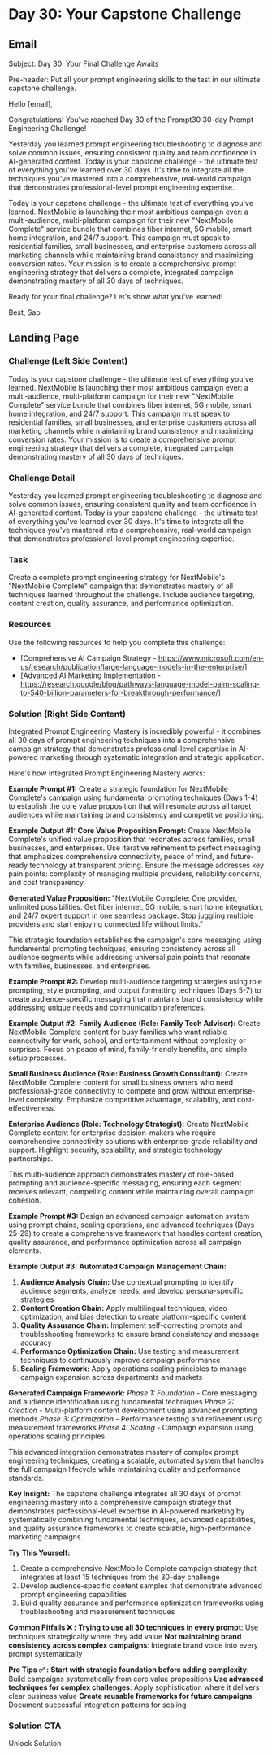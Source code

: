 # Day 30: Your Capstone Challenge

## Email
Subject: Day 30: Your Final Challenge Awaits

Pre-header: Put all your prompt engineering skills to the test in our ultimate capstone challenge.

Hello [email],

Congratulations! You've reached Day 30 of the Prompt30 30-day Prompt Engineering Challenge!

Yesterday you learned prompt engineering troubleshooting to diagnose and solve common issues, ensuring consistent quality and team confidence in AI-generated content. Today is your capstone challenge - the ultimate test of everything you've learned over 30 days. It's time to integrate all the techniques you've mastered into a comprehensive, real-world campaign that demonstrates professional-level prompt engineering expertise.

Today is your capstone challenge - the ultimate test of everything you've learned. NextMobile is launching their most ambitious campaign ever: a multi-audience, multi-platform campaign for their new "NextMobile Complete" service bundle that combines fiber internet, 5G mobile, smart home integration, and 24/7 support. This campaign must speak to residential families, small businesses, and enterprise customers across all marketing channels while maintaining brand consistency and maximizing conversion rates. Your mission is to create a comprehensive prompt engineering strategy that delivers a complete, integrated campaign demonstrating mastery of all 30 days of techniques.

Ready for your final challenge? Let's show what you've learned!

Best, Sab

## Landing Page

### Challenge (Left Side Content)
Today is your capstone challenge - the ultimate test of everything you've learned. NextMobile is launching their most ambitious campaign ever: a multi-audience, multi-platform campaign for their new "NextMobile Complete" service bundle that combines fiber internet, 5G mobile, smart home integration, and 24/7 support. This campaign must speak to residential families, small businesses, and enterprise customers across all marketing channels while maintaining brand consistency and maximizing conversion rates. Your mission is to create a comprehensive prompt engineering strategy that delivers a complete, integrated campaign demonstrating mastery of all 30 days of techniques.

### Challenge Detail
Yesterday you learned prompt engineering troubleshooting to diagnose and solve common issues, ensuring consistent quality and team confidence in AI-generated content. Today is your capstone challenge - the ultimate test of everything you've learned over 30 days. It's time to integrate all the techniques you've mastered into a comprehensive, real-world campaign that demonstrates professional-level prompt engineering expertise.

### Task
Create a complete prompt engineering strategy for NextMobile's "NextMobile Complete" campaign that demonstrates mastery of all techniques learned throughout the challenge. Include audience targeting, content creation, quality assurance, and performance optimization.

### Resources
Use the following resources to help you complete this challenge:
- [Comprehensive AI Campaign Strategy - https://www.microsoft.com/en-us/research/publication/large-language-models-in-the-enterprise/]
- [Advanced AI Marketing Implementation - https://research.google/blog/pathways-language-model-palm-scaling-to-540-billion-parameters-for-breakthrough-performance/]

### Solution (Right Side Content)
Integrated Prompt Engineering Mastery is incredibly powerful - it combines all 30 days of prompt engineering techniques into a comprehensive campaign strategy that demonstrates professional-level expertise in AI-powered marketing through systematic integration and strategic application.

Here's how Integrated Prompt Engineering Mastery works:

**Example Prompt #1:**
Create a strategic foundation for NextMobile Complete's campaign using fundamental prompting techniques (Days 1-4) to establish the core value proposition that will resonate across all target audiences while maintaining brand consistency and competitive positioning.

**Example Output #1:**
**Core Value Proposition Prompt:**
Create NextMobile Complete's unified value proposition that resonates across families, small businesses, and enterprises. Use iterative refinement to perfect messaging that emphasizes comprehensive connectivity, peace of mind, and future-ready technology at transparent pricing. Ensure the message addresses key pain points: complexity of managing multiple providers, reliability concerns, and cost transparency.

**Generated Value Proposition:**
"NextMobile Complete: One provider, unlimited possibilities. Get fiber internet, 5G mobile, smart home integration, and 24/7 expert support in one seamless package. Stop juggling multiple providers and start enjoying connected life without limits."

This strategic foundation establishes the campaign's core messaging using fundamental prompting techniques, ensuring consistency across all audience segments while addressing universal pain points that resonate with families, businesses, and enterprises.

**Example Prompt #2:**
Develop multi-audience targeting strategies using role prompting, style prompting, and output formatting techniques (Days 5-7) to create audience-specific messaging that maintains brand consistency while addressing unique needs and communication preferences.

**Example Output #2:**
**Family Audience (Role: Family Tech Advisor):**
Create NextMobile Complete content for busy families who want reliable connectivity for work, school, and entertainment without complexity or surprises. Focus on peace of mind, family-friendly benefits, and simple setup processes.

**Small Business Audience (Role: Business Growth Consultant):**
Create NextMobile Complete content for small business owners who need professional-grade connectivity to compete and grow without enterprise-level complexity. Emphasize competitive advantage, scalability, and cost-effectiveness.

**Enterprise Audience (Role: Technology Strategist):**
Create NextMobile Complete content for enterprise decision-makers who require comprehensive connectivity solutions with enterprise-grade reliability and support. Highlight security, scalability, and strategic technology partnerships.

This multi-audience approach demonstrates mastery of role-based prompting and audience-specific messaging, ensuring each segment receives relevant, compelling content while maintaining overall campaign cohesion.

**Example Prompt #3:**
Design an advanced campaign automation system using prompt chains, scaling operations, and advanced techniques (Days 25-29) to create a comprehensive framework that handles content creation, quality assurance, and performance optimization across all campaign elements.

**Example Output #3:**
**Automated Campaign Management Chain:**
1. **Audience Analysis Chain:** Use contextual prompting to identify audience segments, analyze needs, and develop persona-specific strategies
2. **Content Creation Chain:** Apply multilingual techniques, video optimization, and bias detection to create platform-specific content
3. **Quality Assurance Chain:** Implement self-correcting prompts and troubleshooting frameworks to ensure brand consistency and message accuracy
4. **Performance Optimization Chain:** Use testing and measurement techniques to continuously improve campaign performance
5. **Scaling Framework:** Apply operations scaling principles to manage campaign expansion across departments and markets

**Generated Campaign Framework:**
*Phase 1: Foundation* - Core messaging and audience identification using fundamental techniques
*Phase 2: Creation* - Multi-platform content development using advanced prompting methods
*Phase 3: Optimization* - Performance testing and refinement using measurement frameworks
*Phase 4: Scaling* - Campaign expansion using operations scaling principles

This advanced integration demonstrates mastery of complex prompt engineering techniques, creating a scalable, automated system that handles the full campaign lifecycle while maintaining quality and performance standards.

**Key Insight:**
The capstone challenge integrates all 30 days of prompt engineering mastery into a comprehensive campaign strategy that demonstrates professional-level expertise in AI-powered marketing by systematically combining fundamental techniques, advanced capabilities, and quality assurance frameworks to create scalable, high-performance marketing campaigns.

**Try This Yourself:**
1. Create a comprehensive NextMobile Complete campaign strategy that integrates at least 15 techniques from the 30-day challenge
2. Develop audience-specific content samples that demonstrate advanced prompt engineering capabilities
3. Build quality assurance and performance optimization frameworks using troubleshooting and measurement techniques

**Common Pitfalls ❌ :**
**Trying to use all 30 techniques in every prompt**: Use techniques strategically where they add value
**Not maintaining brand consistency across complex campaigns**: Integrate brand voice into every prompt systematically

**Pro Tips ✅ :**
**Start with strategic foundation before adding complexity**: Build campaigns systematically from core value propositions
**Use advanced techniques for complex challenges**: Apply sophistication where it delivers clear business value
**Create reusable frameworks for future campaigns**: Document successful integration patterns for scaling 

### Solution CTA
Unlock Solution 
